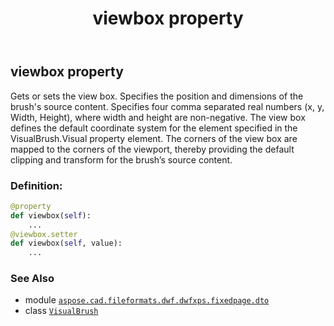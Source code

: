 ﻿---
title: viewbox property
second_title: Aspose.CAD for Python via .NET API References
description: 
type: docs
weight: 60
url: /python-net/aspose.cad.fileformats.dwf.dwfxps.fixedpage.dto/visualbrush/viewbox/
is_root: false
---

## viewbox property


Gets or sets the view box.
Specifies the position and dimensions of the brush's source content.
Specifies four comma separated real numbers (x, y, Width, Height), where width and height are non-negative.
The view box defines the default coordinate system for the element specified in the VisualBrush.Visual property element.
The corners of the view box are mapped to the corners of the viewport, thereby providing the default clipping and transform for the brush’s source content.
### Definition:
```python
@property
def viewbox(self):
    ...
@viewbox.setter
def viewbox(self, value):
    ...
```

### See Also
* module [`aspose.cad.fileformats.dwf.dwfxps.fixedpage.dto`](../../)
* class [`VisualBrush`](/cad/python-net/aspose.cad.fileformats.dwf.dwfxps.fixedpage.dto/visualbrush)
